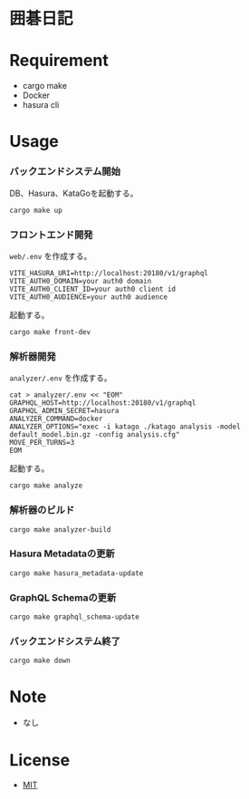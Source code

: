 囲碁日記
===

# Requirement

- cargo make
- Docker
- hasura cli

# Usage

### バックエンドシステム開始

DB、Hasura、KataGoを起動する。

```shell
cargo make up
```

### フロントエンド開発

`web/.env` を作成する。

```text
VITE_HASURA_URI=http://localhost:20180/v1/graphql
VITE_AUTH0_DOMAIN=your auth0 domain
VITE_AUTH0_CLIENT_ID=your auth0 client id
VITE_AUTH0_AUDIENCE=your auth0 audience
```

起動する。

```shell
cargo make front-dev
```

### 解析器開発

`analyzer/.env` を作成する。

```
cat > analyzer/.env << "EOM"
GRAPHQL_HOST=http://localhost:20180/v1/graphql
GRAPHQL_ADMIN_SECRET=hasura
ANALYZER_COMMAND=docker
ANALYZER_OPTIONS="exec -i katago ./katago analysis -model default_model.bin.gz -config analysis.cfg"
MOVE_PER_TURNS=3
EOM
```

起動する。

```shell
cargo make analyze
```

### 解析器のビルド

```shell
cargo make analyzer-build
```

### Hasura Metadataの更新

```shell
cargo make hasura_metadata-update
```

### GraphQL Schemaの更新

```shell
cargo make graphql_schema-update
```

### バックエンドシステム終了

```shell
cargo make down
```

# Note

- なし

# License

- [MIT](https://en.wikipedia.org/wiki/MIT_License)